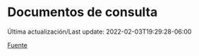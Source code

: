 # Documentos de consulta

Última actualización/Last update: 2022-02-03T19:29:28-06:00

 [Fuente](https://coronavirus.gob.mx/documentos-de-consulta/)
